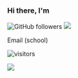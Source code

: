 ### Hi there, I'm 

<img alt="GitHub followers" src="https://img.shields.io/github/followers/zachroberthirst?style=social">
<a href="https://instagram.com/zach.hirst">
    <img src="https://img.shields.io/badge/instagram-%23E4405F.svg?&style=for-the-badge&logo=instagram&logoColor=white" />        
  </a>
  
Email (school)

![visitors](https://visitor-badge.glitch.me/badge?page_id=page.id)



<img src="https://github-readme-stats.vercel.app/api?username=zachroberthirst" /> 
